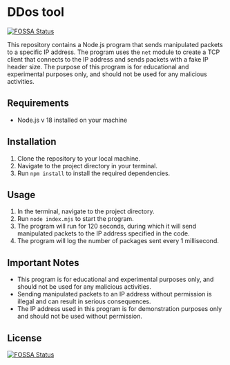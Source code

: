 # DDos tool
[![FOSSA Status](https://app.fossa.com/api/projects/git%2Bgithub.com%2Fdavidpr0811%2Fddos-tool.svg?type=shield)](https://app.fossa.com/projects/git%2Bgithub.com%2Fdavidpr0811%2Fddos-tool?ref=badge_shield)


This repository contains a Node.js program that sends manipulated packets to a specific IP address. The program uses the `net` module to create a TCP client that connects to the IP address and sends packets with a fake IP header size. The purpose of this program is for educational and experimental purposes only, and should not be used for any malicious activities.

## Requirements

- Node.js v 18 installed on your machine

## Installation

1. Clone the repository to your local machine.
2. Navigate to the project directory in your terminal.
3. Run `npm install` to install the required dependencies.

## Usage

1. In the terminal, navigate to the project directory.
2. Run `node index.mjs` to start the program.
3. The program will run for 120 seconds, during which it will send manipulated packets to the IP address specified in the code.
4. The program will log the number of packages sent every 1 millisecond.

## Important Notes

- This program is for educational and experimental purposes only, and should not be used for any malicious activities.
- Sending manipulated packets to an IP address without permission is illegal and can result in serious consequences.
- The IP address used in this program is for demonstration purposes only and should not be used without permission.


## License
[![FOSSA Status](https://app.fossa.com/api/projects/git%2Bgithub.com%2Fdavidpr0811%2Fddos-tool.svg?type=large)](https://app.fossa.com/projects/git%2Bgithub.com%2Fdavidpr0811%2Fddos-tool?ref=badge_large)